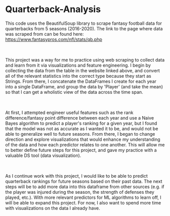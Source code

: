# Quarterback-Analysis

This code uses the BeautifulSoup library to scrape fantasy football data for quarterbacks from 5 seasons (2016-2020). The link to the page where data was scraped from can be found here:
<br>https://www.fantasypros.com/nfl/stats/qb.php

<br><br>This project was a way for me to practice using web scraping to collect data and learn from it via visualizations and feature engineering. I begin by collecting the data from the table in the website linked above, and convert all of the relevant statistics into the correct type because they start as Strings. From there, I concatenate the DataFrames I create for each year into a single DataFrame, and group the data by 'Player' (and take the mean) so that I can get a wholistic view of the data across the time span.

<br><br>At first, I attempted engineer useful features such as the rank difference/fantasy point difference between each year and use a Naive Bayes algorithm to predict a player's ranking for a given year, but I found that the model was not as accurate as I wanted it to be, and would not be able to generalize well to future seasons. From there, I began to change direction and explore visualizations that would enhance my understanding of the data and how each predictor relates to one another. This will allow me to better define future steps for this project, and gave my practice with a valuable DS tool (data visualization).

<br><br>As I continue work with this project, I would like to be able to predict quarterback rankings for future seasons based on their past data. The next steps will be to add more data into this dataframe from other sources (e.g. if the player was injured during the season, the strength of defenses they played, etc.). With more relevant predictors for ML algorithms to learn off, I will be able to expand this project. For now, I also want to spend more time with visualizations on the data I already have.
